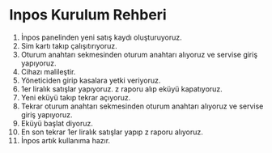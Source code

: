 # Inpos Kurulum Rehberi

1. İnpos panelinden yeni satış kaydı oluşturuyoruz.
2. Sim kartı takıp çalışıtırıyoruz.
3. Oturum anahtarı sekmesinden oturum anahtarı alıyoruz ve servise giriş yapıyoruz.
4. Cihazı malileştir.
5. Yöneticiden girip kasalara yetki veriyoruz.
6. 1er liralık satışlar yapıyoruz. z raporu alıp eküyü kapatıyoruz.
7. Yeni eküyü takıp tekrar açıyoruz.
8. Tekrar oturum anahtarı sekmesinden oturum anahtarı alıyoruz ve servise giriş yapıyoruz.
9. Eküyü başlat diyoruz.
10. En son tekrar 1er liralık satışlar yapıp z raporu alıyoruz.
11. İnpos artık kullanıma hazır.